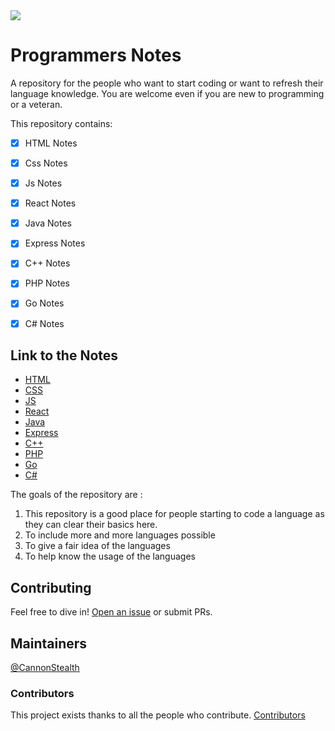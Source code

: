 <img src="https://socialify.git.ci/CannonStealth/Notes/image?forks=1&issues=1&owner=1&pattern=Circuit%20Board&pulls=1&stargazers=1&theme=Dark">

# Programmers Notes

A repository for the people who want to start coding or want to refresh their language knowledge.
You are welcome even if you are new to programming or a veteran.

This repository contains:
- [x] HTML Notes
- [x] Css Notes
- [x] Js Notes
- [x] React Notes
- [x] Java Notes
- [X] Express Notes
- [X] C++ Notes
- [X] PHP Notes
- [X] Go Notes
- [X] C# Notes


## Link to the Notes

- [HTML](https://github.com/CannonStealth/Notes/tree/main/Website/HTML)
- [CSS](https://github.com/CannonStealth/Notes/tree/main/Website/Css)
- [JS](https://github.com/CannonStealth/Notes/tree/main/JavaScript)
- [React](https://github.com/CannonStealth/Notes/tree/main/Website/React)
- [Java](https://github.com/CannonStealth/Notes/tree/main/Java)
- [Express](https://github.com/CannonStealth/Notes/tree/main/Website/Backend/Express)
- [C++](https://github.com/CannonStealth/Notes/tree/main/Systems/C++)
- [PHP](https://github.com/CannonStealth/Notes/tree/main/Website/PHP)
- [Go](https://github.com/CannonStealth/Notes/tree/main/Systems/Go)
- [C#](https://github.com/CannonStealth/Notes/tree/main/Systems/C%23)

The goals of the repository are :
1. This repository is a good place for people starting to code a language as they can clear their basics here.
2. To include more and more languages possible
3. To give a fair idea of the languages
4. To help know the usage of the languages

## Contributing

Feel free to dive in! [Open an issue](https://github.com/CannonStealth/Notes/issues/new) or submit PRs.

## Maintainers

[@CannonStealth](https://github.com/CannonStealth)

### Contributors

This project exists thanks to all the people who contribute. 
[Contributors](https://api.github.com/repos/CannonStealth/Notes/contributors)
